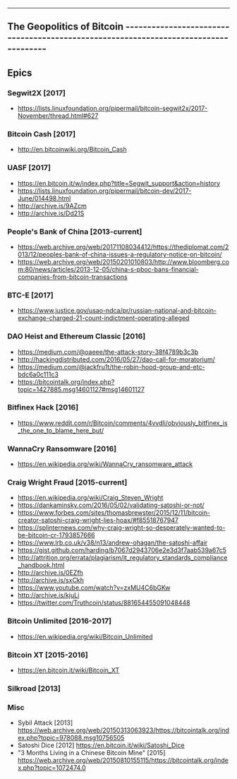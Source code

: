 ---------------------------------------------------------------------------------------------------------------
The Geopolitics of Bitcoin ------------------------------------------------------------------------------------
---------------------------------------------------------------------------------------------------------------

Epics
----------

### Segwit2X [2017]
- https://lists.linuxfoundation.org/pipermail/bitcoin-segwit2x/2017-November/thread.html#627


### Bitcoin Cash [2017]
- http://en.bitcoinwiki.org/Bitcoin_Cash

### UASF [2017]
- https://en.bitcoin.it/w/index.php?title=Segwit_support&action=history
- https://lists.linuxfoundation.org/pipermail/bitcoin-dev/2017-June/014498.html
- http://archive.is/9AZcm
- http://archive.is/Dd21S


### People's Bank of China [2013-current]
- https://web.archive.org/web/20171108034412/https://thediplomat.com/2013/12/peoples-bank-of-china-issues-a-regulatory-notice-on-bitcoin/
- https://web.archive.org/web/20150201010803/http://www.bloomberg.com:80/news/articles/2013-12-05/china-s-pboc-bans-financial-companies-from-bitcoin-transactions



### BTC-E [2017]
- https://www.justice.gov/usao-ndca/pr/russian-national-and-bitcoin-exchange-charged-21-count-indictment-operating-alleged


### DAO Heist and Ethereum Classic [2016]
- https://medium.com/@oaeee/the-attack-story-38f4789b3c3b
- http://hackingdistributed.com/2016/05/27/dao-call-for-moratorium/
- https://medium.com/@jackfru1t/the-robin-hood-group-and-etc-bdc6a0c111c3
- https://bitcointalk.org/index.php?topic=1427885.msg14601127#msg14601127


### Bitfinex Hack [2016]
- https://www.reddit.com/r/Bitcoin/comments/4vvdli/obviously_bitfinex_is_the_one_to_blame_here_but/


### WannaCry Ransomware [2016]
- https://en.wikipedia.org/wiki/WannaCry_ransomware_attack


### Craig Wright Fraud [2015-current]
- https://en.wikipedia.org/wiki/Craig_Steven_Wright
- https://dankaminsky.com/2016/05/02/validating-satoshi-or-not/ 
- https://www.forbes.com/sites/thomasbrewster/2015/12/11/bitcoin-creator-satoshi-craig-wright-lies-hoax/#f85518767947
- https://splinternews.com/why-craig-wright-so-desperately-wanted-to-be-bitcoin-cr-1793857666
- https://www.lrb.co.uk/v38/n13/andrew-ohagan/the-satoshi-affair
- https://gist.github.com/harding/b7067d2943706e2e3d3f7aab539a67c5
- http://attrition.org/errata/plagiarism/it_regulatory_standards_compliance_handbook.html
- http://archive.is/0EZfh
- http://archive.is/sxCkh
- https://www.youtube.com/watch?v=zxMU4C6bGKw
- http://archive.is/kjuLi
- https://twitter.com/Truthcoin/status/881654455091048448

### Bitcoin Unlimited [2016-2017]
- https://en.wikipedia.org/wiki/Bitcoin_Unlimited

### Bitcoin XT [2015-2016]
- https://en.bitcoin.it/wiki/Bitcoin_XT

### Silkroad [2013]


### Misc
- Sybil Attack [2013] https://web.archive.org/web/20150313063923/https://bitcointalk.org/index.php?topic=978088.msg10756505
- Satoshi Dice [2012] https://en.bitcoin.it/wiki/Satoshi_Dice
- "3 Months Living in a Chinese Bitcoin Mine" [2015] https://web.archive.org/web/20150810155115/https://bitcointalk.org/index.php?topic=1072474.0

